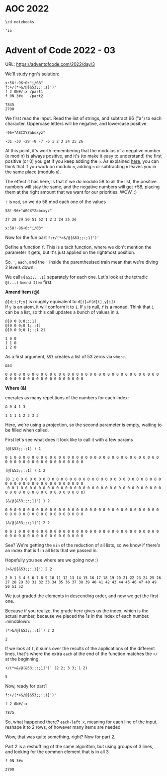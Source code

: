 # AOC 2022


```ngnk
\cd notebooks
```

    'io
    


# Advent of Code 2022 - 03

URL: https://adventofcode.com/2022/day/3

We'll study ngn's [solution](https://codeberg.org/ngn/k/src/branch/master/aoc/22/03.k):


```ngnk
x:58!-96+0:"i/03"
f:+/(*>&/@[&53;;:;1]')'
f 2 0N#/:x /part1
f 0N 3#x   /part2
```

    7845
    2790


We first read the input. Read the list of strings, and subtract 96 ("a") to each character. Uppercase letters will be negative, and lowercase positive:


```ngnk
-96+"ABCXYZabcxyz"
```

    -31 -30 -29 -8 -7 -6 1 2 3 24 25 26


At this point, it's worth remembering that the modulus of a negative number (x mod n) is always positive, and it's (to make it easy to understand) the first positive (or 0) you get if you keep adding the `n`. As explained [here](https://math.stackexchange.com/questions/2179579/how-can-i-find-a-mod-with-negative-number), you can think that if you work on modulo `n`, adding `n` or subtracting `n` leaves you in the same place (modulo `n`).

The effect it has here, is that if we do modulo 58 to all the list, the positive numbers will stay the same, and the negative numbers will get +58, placing them at the right amount that we want for our priorities. WOW. :)

`!` is `mod`, so we do 58 mod each one of the values


```ngnk
58!-96+"ABCXYZabcxyz"
```

    27 28 29 50 51 52 1 2 3 24 25 26



```ngnk
x:58!-96+0:"i/03"
```

Now for the fun part `f:+/(*>&/@[&53;;:;1]')'`

Define a function `f`. This is a tacit function, where we don't mention the parameter it gets, but it's just applied on the rightmost position.

So, `'`, `each`, and the `'` inside the parenthesised train mean that we're diving 2 levels down.

We call `@[&53;;:;1]` separately for each one.  Let's look at the tetradic `@[...]` `Amend Item` first:

**Amend Item (@)**

`@[d;i;f;y]` is roughly equivalent to `d[i]=f(d[i],y[i])`.  
If `y` is an atom, it will conform it to `i`. 
If `y` is null, `f` is a monad.
Think that `i` can be a list, so this call updates a bunch of values in `d`.


```ngnk
@[0 0 0;0;:;1]
@[0 0 0;0 1;:;1]
@[0 0 0;0 1;:;1 2]
```

    1 0 0
    1 1 0
    1 2 0


As a first argument, `&53` creates a list of 53 zeros via `where`.


```ngnk
&53
```

    0 0 0 0 0 0 0 0 0 0 0 0 0 0 0 0 0 0 0 0 0 0 0 0 0 0 0 0 0 0 0 0 0 0 0 0 0 0 0 0 0 0 0 0 0 0 0 0 0 0 0 0 0


**Where (&)**

enerates as many repetitions of the numbers for each index:



```ngnk
& 0 4 1 3
```

    1 1 1 1 2 3 3 3


Here, we're using a projection, so the second parameter is empty, waiting to be filled when called.

First let's see what does it look like to call it with a few params


```ngnk
(@[&53;;:;1]') 1 
```

    0 1 0 0 0 0 0 0 0 0 0 0 0 0 0 0 0 0 0 0 0 0 0 0 0 0 0 0 0 0 0 0 0 0 0 0 0 0 0 0 0 0 0 0 0 0 0 0 0 0 0 0 0



```ngnk
(@[&53;;:;1]') 1 2
```

    (0 1 0 0 0 0 0 0 0 0 0 0 0 0 0 0 0 0 0 0 0 0 0 0 0 0 0 0 0 0 0 0 0 0 0 0 0 0 0 0 0 0 0 0 0 0 0 0 0 0 0 0 0
     0 0 1 0 0 0 0 0 0 0 0 0 0 0 0 0 0 0 0 0 0 0 0 0 0 0 0 0 0 0 0 0 0 0 0 0 0 0 0 0 0 0 0 0 0 0 0 0 0 0 0 0 0)



```ngnk
(&/@[&53;;:;1]') 1 2
```

    0 0 0 0 0 0 0 0 0 0 0 0 0 0 0 0 0 0 0 0 0 0 0 0 0 0 0 0 0 0 0 0 0 0 0 0 0 0 0 0 0 0 0 0 0 0 0 0 0 0 0 0 0



```ngnk
(&/@[&53;;:;1]') 2 2
```

    0 0 1 0 0 0 0 0 0 0 0 0 0 0 0 0 0 0 0 0 0 0 0 0 0 0 0 0 0 0 0 0 0 0 0 0 0 0 0 0 0 0 0 0 0 0 0 0 0 0 0 0 0


See? We're getting the `min` of the reduction of all lists, so we know if there's an index that is 1 in all lists that we passed in. 

Hopefully you see where are we going now :)


```ngnk
(>&/@[&53;;:;1]') 2 2
```

    2 0 1 3 4 5 6 7 8 9 10 11 12 13 14 15 16 17 18 19 20 21 22 23 24 25 26 27 28 29 30 31 32 33 34 35 36 37 38 39 40 41 42 43 44 45 46 47 48 49 50 51 52


We just graded the elements in descending order, and now we get the first one.

Because if you realize, the grade here gives us the index, which is the actual number, because we placed the 1s in the index of each number. :mindblown:


```ngnk
(*>&/@[&53;;:;1]') 2 2
```

    2


If we look at `f`, it sums over the results of the applications of the different lines, that's where the extra `each` at the end of the function matches the `+/` at the beginning.


```ngnk
+/(*>&/@[&53;;:;1]')' (2 2; 3 3; 1 2)
```

    5


Now, ready for part1


```ngnk
f:+/(*>&/@[&53;;:;1]')'
```


```ngnk
f 2 0N#/:x
```

    7875


So, what happened there?
`each-left x`, meaning for each line of the input, reshape it to 2 rows, of however many items are needed 

Wow, that was quite something, right? Now for part 2.

Part 2 is a reshuffling of the same algorithm, but using groups of 3 lines, and looking for the common element that is in all 3


```ngnk
f 0N 3#x
```

    2790

